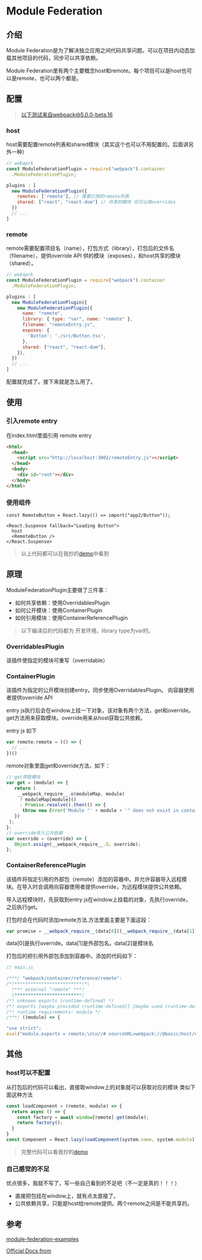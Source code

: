 # Module Federation

## 介绍

Module Federation是为了解决独立应用之间代码共享问题。可以在项目内动态加载其他项目的代码，同步可以共享依赖。

Module Federation里有两个主要概念host和remote。每个项目可以是host也可以是remote，也可以两个都是。

## 配置

> 以下测试来自webpack@5.0.0-beta.16

### host

host需要配置remote列表和shared模块（其实这个也可以不用配置的。后面讲另外一种）
```javascript
// webapck
const ModuleFederationPlugin = require("webpack").container
  .ModuleFederationPlugin;

plugins : [
  new ModuleFederationPlugin({
    remotes: ['remote'], // 需要引用的remote列表
    shared: ["react", "react-dom"] // 共享的模块 也可以用overrides
  })
  // ...
]
```

### remote

remote需要配置项目名（name），打包方式（library），打包后的文件名（filename），提供override API
供的模块（exposes），和host共享的模块（shared）。
```javascript
// webapck
const ModuleFederationPlugin = require("webpack").container
  .ModuleFederationPlugin;

plugins : [
  new ModuleFederationPlugin({
    new ModuleFederationPlugin({
      name: "remote",
      library: { type: "var", name: "remote" },
      filename: "remoteEntry.js",
      exposes: {
        'Button': './src/Button.tsx',
      },
      shared: ["react", "react-dom"],
    }),
  })
  // ...
]
```

配置就完成了。接下来就是怎么用了。

## 使用

### 引入remote entry

在index.html里面引用 remote entry

```html
<html>
  <head>
    <script src="http://localhost:3002/remoteEntry.js"></script>
  </head>
  <body>
    <div id="root"></div>
  </body>
</html>
```

### 使用组件

```tsx
const RemoteButton = React.lazy(() => import("app2/Button"));

<React.Suspense fallback="Loading Button">
  host
  <RemoteButton />
</React.Suspense>
```

> 以上代码都可以在我抄的[demo](https://github.com/fengziyu/module-federation-examples)中看到

## 原理

ModuleFederationPlugin主要做了三件事：

  - 如何共享依赖：使用OverridablesPlugin
  - 如何公开模块：使用ContainerPlugin
  - 如何引用模块：使用ContainerReferencePlugin

> 以下编译后的代码都为 开发环境，library type为var时。

### OverridablesPlugin

该插件使指定的模块可重写（overridable）

### ContainerPlugin

该插件为指定的公开模块创建entry。同步使用OverridablesPlugin。 向容器使用者提供override API

entry js执行后会在window上挂一下对象，该对象有两个方法，get和override。get方法用来获取模块。override用来从host获取公共依赖。

entry js 如下
```javascript
var remote;remote = (() => {
  // ...
})()
```

remote对象里面get和override方法，如下：
```javascript
// get获取模块
var get = (module) => {
   return (
    __webpack_require__.o(moduleMap, module)
     ? moduleMap[module]()
     : Promise.resolve().then(() => {
      throw new Error('Module "' + module + '" does not exist in container.');
   })
 );
};
// override导入公共依赖
var override = (override) => {
   Object.assign(__webpack_require__.O, override);
};
```

### ContainerReferencePlugin

该插件将指定引用的外部包（remote）添加的容器中。并允许容器导入远程模块。在导入时会调用向容器使用者提供override，为远程模块提供公共依赖。

导入远程模块时，先获取到entry js在window上挂载的对象，先执行override，之后执行get。

打包时会在代码时添加remote方法.方法里面主要是下面这段：
```javascript
var promise = __webpack_require__(data[0])(__webpack_require__(data[1])).get(data[2]);
```
data[0]是执行override。data[1]是外部包名。data[2]是模块名

打包后的把引用外部包添加到容器中。添加的代码如下：
```javascript
// main.js

/***/ "webpack/container/reference/remote":
/*!*************************!*\
  !*** external "remote" ***!
  \*************************/
/*! unknown exports (runtime-defined) */
/*! exports [maybe provided (runtime-defined)] [maybe used (runtime-defined)] */
/*! runtime requirements: module */
/***/ ((module) => {

"use strict";
eval("module.exports = remote;\n\n//# sourceURL=webpack://@basic/host/external_%22remote%22?");
```

## 其他

### host可以不配置

从打包后的代码可以看出，直接取window上的对象就可以获取对应的模块
类似下面这种方法
```javascript
const loadComponent = (remote, module) => {
  return async () => {
    const factory = await window[remote].get(module);
    return factory();
  }
}
const Component = React.lazy(loadComponent(system.name, system.module))
```
> 完整代码可以看我抄的[demo](https://github.com/fengziyu/module-federation-examples/blob/master/dynamic-system-host/host/src/App.tsx)

### 自己感觉的不足

优点很多，我就不写了，写一些自己看到的不足吧（不一定是真的！！！）

- 直接把包挂在window上，就有点太直接了。
- 公共依赖共享，只能是host给remote提供。两个remote之间是不能共享的。

## 参考

[module-federation-examples](https://github.com/module-federation/module-federation-examples)

[Official Docs from](https://github.com/webpack/changelog-v5/blob/master/guides/module-federation.md)



